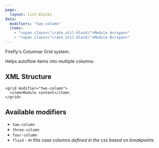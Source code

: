 ```yaml
---
page:
  layout: list-blocks
data:
  modifiers: "two-column"
  items:
    - "<span class=\"crate_util-block\">Module A</span>"
    - "<span class=\"crate_util-block\">Module B</span>"
---
```

Firefly's Columnar Grid system.

Helps autoflow items into multiple columns.

## XML Structure

```
<grid modifier="two-column">
  <item>Module content</item>
</grid>
```

## Available modifiers

* `two-column`
* `three-column`
* `four-column`
* `fluid` - *in this case columns defined in the css based on breakpoints*